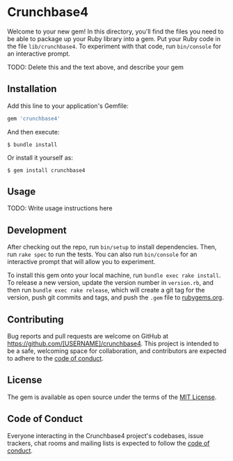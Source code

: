 # Crunchbase4

Welcome to your new gem! In this directory, you'll find the files you need to be able to package up your Ruby library into a gem. Put your Ruby code in the file `lib/crunchbase4`. To experiment with that code, run `bin/console` for an interactive prompt.

TODO: Delete this and the text above, and describe your gem

## Installation

Add this line to your application's Gemfile:

```ruby
gem 'crunchbase4'
```

And then execute:

    $ bundle install

Or install it yourself as:

    $ gem install crunchbase4

## Usage

TODO: Write usage instructions here

## Development

After checking out the repo, run `bin/setup` to install dependencies. Then, run `rake spec` to run the tests. You can also run `bin/console` for an interactive prompt that will allow you to experiment.

To install this gem onto your local machine, run `bundle exec rake install`. To release a new version, update the version number in `version.rb`, and then run `bundle exec rake release`, which will create a git tag for the version, push git commits and tags, and push the `.gem` file to [rubygems.org](https://rubygems.org).

## Contributing

Bug reports and pull requests are welcome on GitHub at https://github.com/[USERNAME]/crunchbase4. This project is intended to be a safe, welcoming space for collaboration, and contributors are expected to adhere to the [code of conduct](https://github.com/[USERNAME]/crunchbase4/blob/master/CODE_OF_CONDUCT.md).


## License

The gem is available as open source under the terms of the [MIT License](https://opensource.org/licenses/MIT).

## Code of Conduct

Everyone interacting in the Crunchbase4 project's codebases, issue trackers, chat rooms and mailing lists is expected to follow the [code of conduct](https://github.com/[USERNAME]/crunchbase4/blob/master/CODE_OF_CONDUCT.md).
